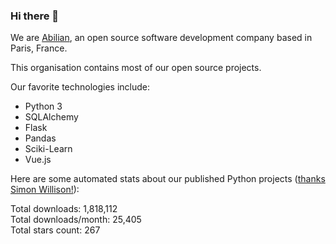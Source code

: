 ### Hi there 👋

We are [Abilian](https://abilian.com/), an open source software development company based in Paris, France.

This organisation contains most of our open source projects.

Our favorite technologies include:

- Python 3
- SQLAlchemy
- Flask
- Pandas
- Sciki-Learn
- Vue.js

Here are some automated stats about our published Python projects
([thanks Simon Willison!][sw-post]):

<!--marker-->
Total downloads: 1,818,112<br>
Total downloads/month: 25,405<br>
Total stars count: 267
<!--end-->

[sw-post]: https://simonwillison.net/2020/Jul/10/self-updating-profile-readme/